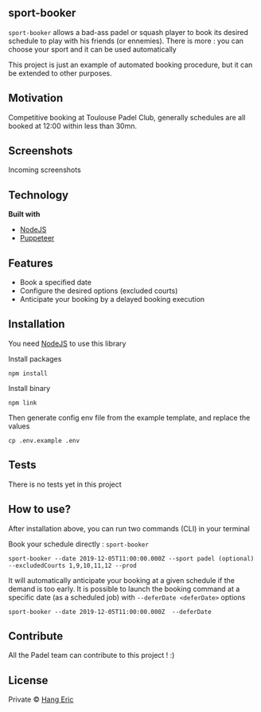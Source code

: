 ## sport-booker
`sport-booker` allows a bad-ass padel or squash player to book its desired schedule to play with his friends (or ennemies). There is more : you can choose your sport and it can be used automatically

This project is just an example of automated booking procedure, but it can be extended to other purposes.

## Motivation
Competitive booking at Toulouse Padel Club, generally schedules are all booked at 12:00 within less than 30mn.

## Screenshots
Incoming screenshots

## Technology
<b>Built with</b>
- [NodeJS](https://nodejs.org/)
- [Puppeteer](https://developers.google.com/web/tools/puppeteer)

## Features
- Book a specified date 
- Configure the desired options (excluded courts)
- Anticipate your booking by a delayed booking execution


## Installation

You need [NodeJS](https://nodejs.org/) to use this library


Install packages
```
npm install
```

Install binary
```
npm link
```

Then generate config env file from the example template, and replace the values
```
cp .env.example .env
```

## Tests
There is no tests yet in this project

## How to use?
After installation above, you can run two commands (CLI) in your terminal


Book your schedule directly : `sport-booker`
```
sport-booker --date 2019-12-05T11:00:00.000Z --sport padel (optional) --excludedCourts 1,9,10,11,12 --prod
```

It will automatically anticipate your booking at a given schedule if the demand is too early. It is possible to launch the booking command at a specific date (as a scheduled job) with `--deferDate <deferDate>` options
```
sport-booker --date 2019-12-05T11:00:00.000Z  --deferDate
```


## Contribute
All the Padel team can contribute to this project ! :)


## License
Private © [Hang Eric]()
